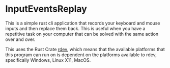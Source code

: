 # InputEventsReplay

This is a simple rust cli application that records your keyboard and mouse inputs and then replace them back. This is useful when you have a repetitive task on your computer that can be solved with the same action over and over.

This uses the Rust Crate [rdev](https://docs.rs/rdev/latest/rdev/), which means that the available platforms that this program can run on is dependent on the platforms available to rdev, specifically Windows, Linux X11, MacOS.
